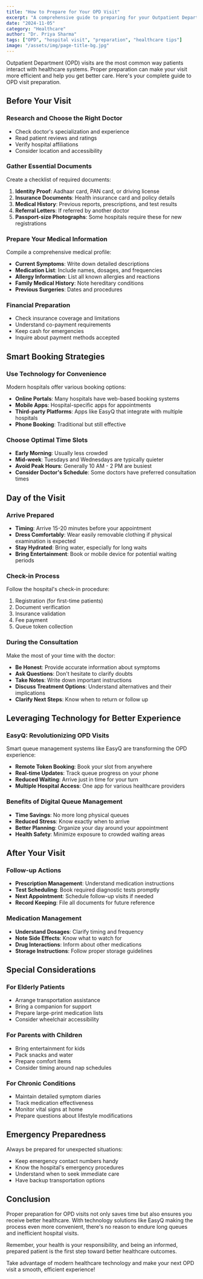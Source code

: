 ```yaml
---
title: "How to Prepare for Your OPD Visit"
excerpt: "A comprehensive guide to preparing for your Outpatient Department visit to ensure a smooth and efficient experience."
date: "2024-11-05"
category: "Healthcare"
author: "Dr. Priya Sharma"
tags: ["OPD", "hospital visit", "preparation", "healthcare tips"]
image: "/assets/img/page-title-bg.jpg"
---
```


Outpatient Department (OPD) visits are the most common way patients interact with healthcare systems. Proper preparation can make your visit more efficient and help you get better care. Here's your complete guide to OPD visit preparation.

## Before Your Visit

### Research and Choose the Right Doctor

- Check doctor's specialization and experience
- Read patient reviews and ratings
- Verify hospital affiliations
- Consider location and accessibility

### Gather Essential Documents

Create a checklist of required documents:

1. **Identity Proof**: Aadhaar card, PAN card, or driving license
2. **Insurance Documents**: Health insurance card and policy details
3. **Medical History**: Previous reports, prescriptions, and test results
4. **Referral Letters**: If referred by another doctor
5. **Passport-size Photographs**: Some hospitals require these for new registrations

### Prepare Your Medical Information

Compile a comprehensive medical profile:

- **Current Symptoms**: Write down detailed descriptions
- **Medication List**: Include names, dosages, and frequencies
- **Allergy Information**: List all known allergies and reactions
- **Family Medical History**: Note hereditary conditions
- **Previous Surgeries**: Dates and procedures

### Financial Preparation

- Check insurance coverage and limitations
- Understand co-payment requirements
- Keep cash for emergencies
- Inquire about payment methods accepted

## Smart Booking Strategies

### Use Technology for Convenience

Modern hospitals offer various booking options:

- **Online Portals**: Many hospitals have web-based booking systems
- **Mobile Apps**: Hospital-specific apps for appointments
- **Third-party Platforms**: Apps like EasyQ that integrate with multiple hospitals
- **Phone Booking**: Traditional but still effective

### Choose Optimal Time Slots

- **Early Morning**: Usually less crowded
- **Mid-week**: Tuesdays and Wednesdays are typically quieter
- **Avoid Peak Hours**: Generally 10 AM - 2 PM are busiest
- **Consider Doctor's Schedule**: Some doctors have preferred consultation times

## Day of the Visit

### Arrive Prepared

- **Timing**: Arrive 15-20 minutes before your appointment
- **Dress Comfortably**: Wear easily removable clothing if physical examination is expected
- **Stay Hydrated**: Bring water, especially for long waits
- **Bring Entertainment**: Book or mobile device for potential waiting periods

### Check-in Process

Follow the hospital's check-in procedure:

1. Registration (for first-time patients)
2. Document verification
3. Insurance validation
4. Fee payment
5. Queue token collection

### During the Consultation

Make the most of your time with the doctor:

- **Be Honest**: Provide accurate information about symptoms
- **Ask Questions**: Don't hesitate to clarify doubts
- **Take Notes**: Write down important instructions
- **Discuss Treatment Options**: Understand alternatives and their implications
- **Clarify Next Steps**: Know when to return or follow up

## Leveraging Technology for Better Experience

### EasyQ: Revolutionizing OPD Visits

Smart queue management systems like EasyQ are transforming the OPD experience:

- **Remote Token Booking**: Book your slot from anywhere
- **Real-time Updates**: Track queue progress on your phone
- **Reduced Waiting**: Arrive just in time for your turn
- **Multiple Hospital Access**: One app for various healthcare providers

### Benefits of Digital Queue Management

- **Time Savings**: No more long physical queues
- **Reduced Stress**: Know exactly when to arrive
- **Better Planning**: Organize your day around your appointment
- **Health Safety**: Minimize exposure to crowded waiting areas

## After Your Visit

### Follow-up Actions

- **Prescription Management**: Understand medication instructions
- **Test Scheduling**: Book required diagnostic tests promptly
- **Next Appointment**: Schedule follow-up visits if needed
- **Record Keeping**: File all documents for future reference

### Medication Management

- **Understand Dosages**: Clarify timing and frequency
- **Note Side Effects**: Know what to watch for
- **Drug Interactions**: Inform about other medications
- **Storage Instructions**: Follow proper storage guidelines

## Special Considerations

### For Elderly Patients

- Arrange transportation assistance
- Bring a companion for support
- Prepare large-print medication lists
- Consider wheelchair accessibility

### For Parents with Children

- Bring entertainment for kids
- Pack snacks and water
- Prepare comfort items
- Consider timing around nap schedules

### For Chronic Conditions

- Maintain detailed symptom diaries
- Track medication effectiveness
- Monitor vital signs at home
- Prepare questions about lifestyle modifications

## Emergency Preparedness

Always be prepared for unexpected situations:

- Keep emergency contact numbers handy
- Know the hospital's emergency procedures
- Understand when to seek immediate care
- Have backup transportation options

## Conclusion

Proper preparation for OPD visits not only saves time but also ensures you receive better healthcare. With technology solutions like EasyQ making the process even more convenient, there's no reason to endure long queues and inefficient hospital visits.

Remember, your health is your responsibility, and being an informed, prepared patient is the first step toward better healthcare outcomes.

Take advantage of modern healthcare technology and make your next OPD visit a smooth, efficient experience!